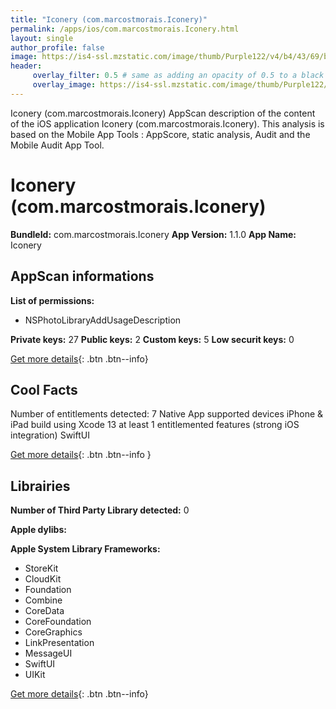 ```yaml
---
title: "Iconery (com.marcostmorais.Iconery)"
permalink: /apps/ios/com.marcostmorais.Iconery.html
layout: single
author_profile: false
image: https://is4-ssl.mzstatic.com/image/thumb/Purple122/v4/b4/43/69/b44369ab-b7e9-fb54-1984-66d290df225f/AppIcon-1x_U007emarketing-0-7-0-85-220.png/512x512bb.jpg
header: 
     overlay_filter: 0.5 # same as adding an opacity of 0.5 to a black background
     overlay_image: https://is4-ssl.mzstatic.com/image/thumb/Purple122/v4/b4/43/69/b44369ab-b7e9-fb54-1984-66d290df225f/AppIcon-1x_U007emarketing-0-7-0-85-220.png/512x512bb.jpg
---
```

Iconery (com.marcostmorais.Iconery) AppScan description of the content of the iOS application Iconery (com.marcostmorais.Iconery). This analysis is based on the Mobile App Tools : AppScore, static analysis, Audit and the Mobile Audit App Tool.

# Iconery (com.marcostmorais.Iconery)

**BundleId:** com.marcostmorais.Iconery
**App Version:** 1.1.0
**App Name:** Iconery


## AppScan informations 

**List of permissions:** 
- NSPhotoLibraryAddUsageDescription
  
  
**Private keys:** 27
**Public keys:** 2
**Custom keys:** 5
**Low securit keys:** 0
  
[Get more details](/pricing.html){: .btn .btn--info}

## Cool Facts

Number of entitlements detected: 7
Native App
supported devices iPhone & iPad
build using Xcode 13
at least 1 entitlemented features (strong iOS integration)
SwiftUI
  
[Get more details](/pricing.html){: .btn .btn--info }

## Librairies 
**Number of Third Party Library detected:** 0


**Apple dylibs:**


**Apple System Library Frameworks:**
- StoreKit
- CloudKit
- Foundation
- Combine
- CoreData
- CoreFoundation
- CoreGraphics
- LinkPresentation
- MessageUI
- SwiftUI
- UIKit


  
[Get more details](/pricing.html){: .btn .btn--info}

